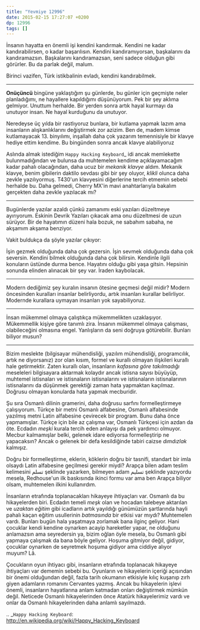 ```yaml
---
title: "Yevmiye 12996"
date: 2015-02-15 17:27:07 +0200
dp: 12996
tags: []
---
```


İnsanın hayatta en önemli işi kendini kandırmak. Kendini ne kadar
kandırabilirsen, o kadar başarılısın. Kendini kandıramıyorsan,
başkalarını da kandıramazsın. Başkalarını kandıramazsan, seni sadece
olduğun gibi görürler. Bu da parlak değil, malum. 

Birinci vazifen, Türk istikbalinin evladı, kendini kandırabilmek.

-----

**Onüçüncü** bingüne yaklaştığım şu günlerde, bu günler için geçmişte
neler planladığımı, ne hayallere kapıldığımı düşünüyorum. Pek bir şey
aklıma gelmiyor. Unuttum herhalde. Bir yerden sonra artık hayal
kurmayı da unutuyor insan. Ne hayal kurduğunu da unutuyor.

<!-- X-'e doğumgünü cinsinden bir kutlama yapabileceğini,
*hezarruzların* doğümgününden daha nadir ve bendesiçün daha mühim
olduğunu söyledim.-->

Neredeyse üç yılda bir rastlıyoruz bunlara, bir kutlama yapmak lazım ama
insanların alışkanlıklarını değiştirmek zor azizim. Ben de, madem
kimse kutlamayacak 13. binyılımı, inşallah daha çok yazarım
temennisiyle bir klavye hediye ettim kendime. Bu bingünden sonra ancak
klavye alabiliyoruz

Aslında almak istediğim `Happy Hacking Keyboard`_ idi ancak memlekette
bulunmadığından ve bulunsa da muhtemelen kendime açıklayamacağım kadar
pahalı olacağından, daha ucuz bir *mekanik klavye* aldım. Mekanik
klavye, benim gibilerin daktilo sevdası gibi bir şey oluyor, *klikli*
olunca daha zevkle yazılıyormuş. T430'un klavyesini diğerlerine tercih
etmemin sebebi herhalde bu. Daha gelmedi, Cherry MX'in mavi
anahtarlarıyla bakalım gerçekten daha zevkle yazılacak mı?

-----

Bugünlerde yazılar azaldı çünkü zamanımı eski yazıları düzeltmeye
ayırıyorum. Eskinin Devrik Yazıları çıkacak ama onu düzeltmesi de uzun
sürüyor. Bir de hayatımın düzeni hala bozuk, ne sabahım sabaha, ne
akşamım akşama benziyor.

Vakit buldukça da şöyle yazılar çıkıyor: 

  İşin gezmek olduğunda daha çok gezersin. İşin sevmek olduğunda daha
  çok seversin. Kendini bilmek olduğunda daha çok bilirsin. Kendinle
  ilgili konuların üstünde durma bence. Hayatını olduğu gibi yaşa
  gitsin. Hepsinin sonunda elinden alınacak bir şey var. İraden
  kaybolacak.

-----

  Modern dediğimiz şey kuralın insanın ötesine geçmesi değil midir?
  Modern öncesinden kuralları insanlar belirliyordu, artık insanları
  kurallar belirliyor. Modernde kurallara uymayan insanları yok
  sayabiliyoruz.

-----
 
  İnsan mükemmel olmaya çalıştıkça mükemmelikten
  uzaklaşıyor. Mükemmellik kişiye göre tanımlı zira. İnsanın mükemmel
  olmaya çalışması, olabileceğini olmasına engel. Yanlışların da seni
  doğruya götürebilir. Bunları biliyor musun?

-----

Bizim meslekte (bilgisayar mühendisliği, yazılım mühendisliği,
programcılık, artık ne diyorsanız) zor olan kısım, formel ve kurallı
olmayan ilişkileri kurallı hale getirmektir. Zaten kurallı olan,
insanların *kafasına göre takılmadığı* meseleleri bilgisayara aktarmak
kolaydır ancak istisna sayısı büyüyüp, muhtemel istisnaları ve
istisnaların istisnalarını ve istisnaların istisnalarının
istisnalarını da düşünmek gerektiği zaman hata yapmaktan
kaçılmaz. Doğrusu olmayan konularda hata yapmak mecburidir.

Şu sıra Osmanlı dilinin gramerini, daha doğrusu sarfını
formelleştirmeye çalışıyorum. Türkçe bir metni Osmanlı alfabesine,
Osmanlı alfabesinde yazılmış metni Latin alfabesine çevirecek bir
program. Bunu daha önce yapmamışlar. Türkçe için bile az çalışma var,
Osmanlı Türkçesi için azdan da öte. Ecdadın *meşki* kurala tercih eden
anlayışı da pek yardımcı olmuyor. Mecbur kalmamışlar belki, gelenek
idare ediyorsa formelleştirip ne yapacaksın? Ancak o gelenek bir defa
kesildiğinde tabiri caizse *dımdızlak* kalmışız.

Doğru bir formelleştirme, eklerin, köklerin doğru bir tasnifi,
standart bir imla olsaydı Latin alfabesine geçilmesi gerekir miydi?
Arapça bilen adam teslim kelimesini تسلم şeklinde yazarken, bilmeyen
adam تسلیم şeklinde yazıyordu mesela, Redhouse'un ilk baskısında
ikinci formu var ama ben Arapça biliyor olsam, muhtemelen ilkini
kullanırdım.

İnsanların etrafında toplanacakları hikayeye ihtiyaçları var. Osmanlı
da bu hikayelerden biri. Ecdadın temeli *meşk* olan ve hocadan
talebeye aktarılan ve *uzaktan eğitim* gibi icadların artık yayıldığı
günümüzün şartlarında hayli pahalı kaçan eğitim usullerinin
*batmasında* bir etkisi var mıydı? Muhtemelen vardı. Bunları bugün
hala yaşatmaya zorlamak bana ilginç geliyor. Hani çocuklar kendi
kendine oynarken acayip hareketler yapar, ne olduğunu anlamazsın ama
seyredersin ya, bizim oğlan öyle mesela, bu Osmanlı gibi yapmaya
çalışmak da bana böyle geliyor. Hoşuma gitmiyor değil, gidiyor,
çocuklar oynarken de seyretmek hoşuma gidiyor ama ciddiye alıyor
muyum? Lâ.

Çocukların oyun ihtiyacı gibi, insanların etrafında toplanacak
hikayeye ihtiyaçları var dememin sebebi bu. Oyunların ve hikayelerin
içeriği açısından bir önemi olduğundan değil, fazla tarih okumanın
etkisiyle kılıç kuşanıp zırh giyen adamların romanını Cervantes
yazmış. Ancak bu hikayelerin işlevi önemli, insanların hayatlarına
anlam katmadan onları değiştirmek mümkün değil. Neticede Osmanlı
hikayelerinden önce Atatürk hikayelerimiz vardı ve onlar da Osmanlı
hikayelerinden daha anlamlı sayılmazdı.

.. _`Happy Hacking Keyboard`: http://en.wikipedia.org/wiki/Happy_Hacking_Keyboard

